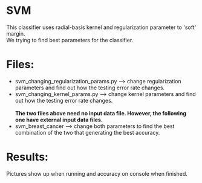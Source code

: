 # SVM 
This classifier uses radial-basis kernel and regularization parameter to 'soft' margin.<br />
We trying to find best parameters for the classifier.

# Files:
* svm_changing_regularization_params.py  -->  change regularization parameters and find out how the testing error rate changes. <br />
* svm_changing_kernel_params.py  -->  change kernel parameters and find out how the testing error rate changes. <br /><br />
<b>The two files above need no input data file. However, the following one have external input data files.</b> <br />
* svm_breast_cancer  -->  change both parameters to find the best combination of the two that generating the best accuracy.

# Results:
Pictures show up when running and accuracy on console when finished.
